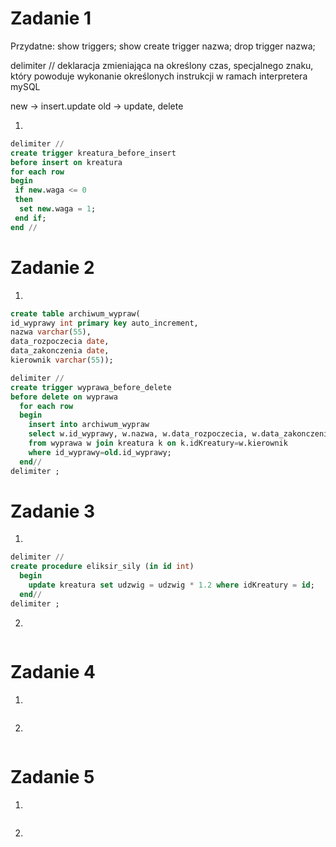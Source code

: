 # Zadanie 1

Przydatne:
show triggers;
show create trigger nazwa;
drop trigger nazwa;


delimiter // deklaracja zmieniająca na określony czas, specjalnego znaku, 
który powoduje wykonanie określonych instrukcji w ramach interpretera mySQL

new -> insert.update
old -> update, delete 

1.
```sql
delimiter //  
create trigger kreatura_before_insert
before insert on kreatura
for each row
begin 
 if new.waga <= 0
 then
  set new.waga = 1;
 end if;
end //
```

# Zadanie 2

1.
```sql
create table archiwum_wypraw(
id_wyprawy int primary key auto_increment,
nazwa varchar(55),
data_rozpoczecia date,
data_zakonczenia date,
kierownik varchar(55));

delimiter //
create trigger wyprawa_before_delete 
before delete on wyprawa
  for each row
  begin
    insert into archiwum_wypraw
    select w.id_wyprawy, w.nazwa, w.data_rozpoczecia, w.data_zakonczenia, k.nazwa
    from wyprawa w join kreatura k on k.idKreatury=w.kierownik
    where id_wyprawy=old.id_wyprawy;
  end//
delimiter ;
```

# Zadanie 3

1.
```sql
delimiter //
create procedure eliksir_sily (in id int)
  begin
    update kreatura set udzwig = udzwig * 1.2 where idKreatury = id;
  end//
delimiter ;
```

2.
```sql


```
# Zadanie 4

1.
```sql

```

2.
```sql

```

# Zadanie 5

1.
```sql

```

2.
```sql

```


















